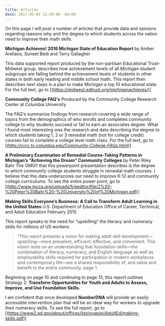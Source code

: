 ```yaml
---
title: Articles
date: 2017-05-03 11:50:00 -04:00
---
```


On this page I will post a number of articles that provide data and opinions regarding reasons why and the degree to which students across the nation need to improve their math skills. 

**Michigan Achieves! 2016 Michigan State of Education Report** by Amber Arellano, Suneet Bedi and Terry Gallagher

This data supported report produced by the non-partisan
Educational Trust-Midwest group, describes how achievement levels of all Michigan student subgroups are falling behind
the achievement levels of students in other states in both early reading and middle school math.  This report then describes next steps in a plan to make Michigan a top 10 educational state.  For the full text, go to [(https://midwest.edtrust.org/michiganachieves/)]

**Community College FAQ's** Produced by the Community College Research Center at Columbia University

The FAQ's summarize findings from research covering a wide range of topics from the demographics of who enrolls and  completes community college to why students succeed or fail to earn an associates degree. What I found most interesting was the research and data describing the degree to which students taking 1, 2 or 3 remedial math (not for college credit) courses fail to complete a college level math class. For the full text, go to [(http://ccrc.tc.columbia.edu/Community-College-FAQs.html)]


**A Preliminary Examination of Remedial Course-Taking Patterns in Michigan’s “Achieving the Dream” Community Colleges** by Peter Riley Bahr 
The OMG!! that this powerpoint presentation describes is the  degree to which community college students struggle in remedial math courses. I believe that this data underscores our need to improve  K-12 and community college curriculums.  To see the entire power point, go to
[(http://www.mcca.org/uploads/fckeditor/file/2%20-%20Peter%20Bahr%20-%20University%20of%20Michigan.pdf)]

**Making Skills Everyone’s Business: A Call to Transform Adult Learning in the United States**
U.S. Department of Education Office of Career, Technical, and Adult Education February 2015

This report speaks to the need for “upskilling” the literacy and numeracy skills for millions of US workers. 
  > “This report presents a vision for making adult skill 
  development—upskilling—more prevalent, efficient, 
  effective, and convenient. This vision rests on an 
  understanding that foundation skills—the combination of 
  literacy, numeracy, and English language as well as 
  employability skills required for participation in modern 
  workplaces and contemporary life—are a shared 
  responsibility of, and value and benefit to the entire 
  community. page 1

Beginning on page 10 and continuing to page 13, this report outlines Strategy 2: **Transform Opportunities for Youth and Adults to Assess, Improve, and Use Foundation Skills.** 

I am confident that once developed **NumberDNA** will provide an easily accessible intervention plan that
will be an ideal way for workers to upgrade their numeracy skills.  To see the full report, go to [(https://www2.ed.gov/about/offices/list/ovae/pi/AdultEd/making-skills.pdf)]


